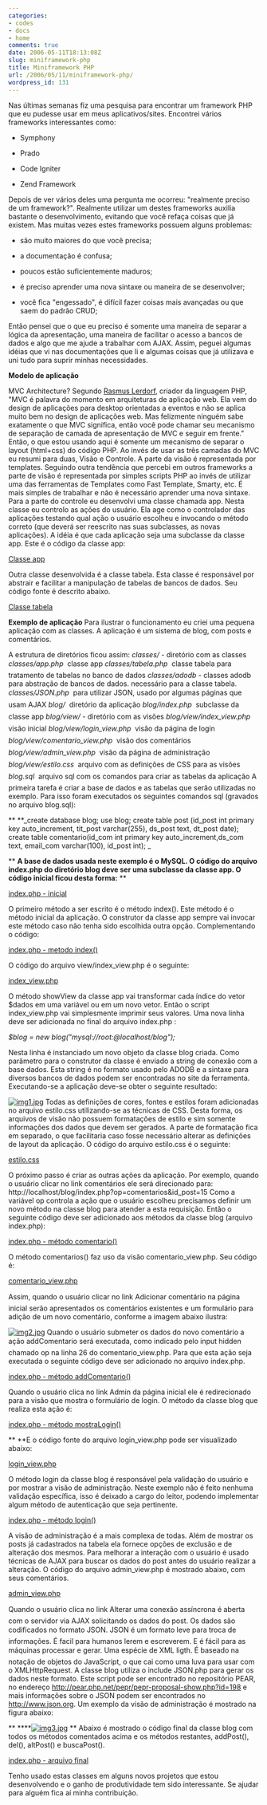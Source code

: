 ```yaml
---
categories:
- codes
- docs
- home
comments: true
date: 2006-05-11T18:13:08Z
slug: miniframework-php
title: Miniframework PHP
url: /2006/05/11/miniframework-php/
wordpress_id: 131
---
```


Nas últimas semanas fiz uma pesquisa para encontrar um framework PHP que eu pudesse usar em meus aplicativos/sites. Encontrei vários frameworks interessantes como:



	
  * Symphony

	
  * Prado

	
  * Code Igniter

	
  * Zend Framework


Depois de ver vários deles uma pergunta me ocorreu: "realmente preciso de um framework?". Realmente utilizar um destes frameworks auxilia bastante o desenvolvimento, evitando que você refaça coisas que já existem. Mas muitas vezes estes frameworks possuem alguns problemas:

	
  * são muito maiores do que você precisa;

	
  * a documentação é confusa;

	
  * poucos estão suficientemente maduros;

	
  * é preciso aprender uma nova sintaxe ou maneira de se desenvolver;

	
  * você fica "engessado", é difícil fazer coisas mais avançadas ou que saem do padrão CRUD;


Então pensei que o que eu preciso é somente uma maneira de separar a lógica da apresentação, uma maneira de facilitar o acesso a bancos de dados e algo que me ajude a trabalhar com AJAX. Assim, peguei algumas idéias que vi nas documentações que li e algumas coisas que já utilizava e uni tudo para suprir minhas necessidades.

**Modelo de aplicação**

MVC Architecture?
Segundo [Rasmus Lerdorf](http://talks.php.net/show/yul/16), criador da linguagem PHP, "MVC é palavra do momento em arquiteturas de aplicação web. Ela vem do design de aplicações para desktop orientadas a eventos e não se aplica muito bem no design de aplicações web. Mas felizmente ninguém sabe exatamente o que MVC significa, então você pode chamar seu mecanismo de separação de camada de apresentação de MVC e seguir em frente."
Então, o que estou usando aqui é somente um mecanismo de separar o layout (html+css) do código PHP. Ao invés de usar as três camadas do MVC eu resumi para duas, Visão e Controle.
A parte da visão é representada por templates. Seguindo outra tendência que percebi em outros frameworks a parte de visão é representada por simples scripts PHP ao invés de utilizar uma das ferramentas de Templates como Fast Template, Smarty, etc. É mais simples de trabalhar e não é necessário aprender uma nova sintaxe.
Para a parte do controle eu desenvolvi uma classe chamada app. Nesta classe eu controlo as ações do usuário. Ela age como o controlador das aplicações testando qual ação o usuário escolheu e invocando o método correto (que deverá ser reescrito nas suas subclasses, as novas aplicações). A idéia é que cada aplicação seja uma subclasse da classe app.
Este é o código da classe app:

[Classe app](/codes/showphp.php?file=artigo_framework/codigos/classes/app.php)

Outra classe desenvolvida é a classe tabela. Esta classe é responsável por abstrair e facilitar a manipulação de tabelas de bancos de dados. Seu código fonte é descrito abaixo.

[Classe tabela ](/codes/showphp.php?file=artigo_framework/codigos/classes/tabela.php)

**Exemplo de aplicação**
Para ilustrar o funcionamento eu criei uma pequena aplicação com as classes. A aplicação é um sistema de blog, com posts e comentários.

A estrutura de diretórios ficou assim:
_classes/_ - diretório com as classes
_classes/app.php_  classe app
_classes/tabela.php_  classe tabela para tratamento de tabelas no banco de dados
_classes/adodb_ - classes adodb para abstração de bancos de dados. necessário para a classe tabela.
_classes/JSON.php_  para utilizar JSON, usado por algumas páginas que usam AJAX
_blog/_  diretório da aplicação
_blog/index.php_  subclasse da classe app
_blog/view/_ - diretório com as visões
_blog/view/index_view.php_  visão inicial
_blog/view/login_view.php_  visão da página de login
_blog/view/comentario_view.php_  visão dos comentários
_blog/view/admin_view.php_  visão da página de administração
_blog/view/estilo.css_  arquivo com as definições de CSS para as visões
_blog.sql_  arquivo sql com os comandos para criar as tabelas da aplicação
A primeira tarefa é criar a base de dados e as tabelas que serão utilizadas no exemplo. Para isso foram executados os seguintes comandos sql (gravados no arquivo blog.sql):

** **_create database blog;
use blog;
create table post (id_post int primary key auto_increment, tit_post varchar(255), ds_post text, dt_post date);
create table comentario(id_com int primary key auto_increment,ds_com text, email_com varchar(100), id_post int); _

** **A base de dados usada neste exemplo é o MySQL.
O código do arquivo index.php do diretório blog deve ser uma subclasse da classe app. O código inicial ficou desta forma:** **

[index.php - inicial](/codes/showphp.php?file=artigo_framework/codigos/partes/index_p1.php)

O primeiro método a ser escrito é o método index(). Este método é o método inicial da aplicação. O construtor da classe app sempre vai invocar este método caso não tenha sido escolhida outra opção.
Complementando o código:

[index.php - metodo index() ](/codes/showphp.php?file=artigo_framework/codigos/partes/index_p2.php)

O código do arquivo view/index_view.php é o seguinte:

[index_view.php](/codes/showphp.php?file=artigo_framework/codigos/blog/view/index_view.php)

O método showView da classe app vai transformar cada índice do vetor $dados em uma variável ou
em um novo vetor. Então o script index_view.php vai simplesmente imprimir seus valores.
Uma nova linha deve ser adicionada no final do arquivo index.php :

_$blog = new blog("mysql://root:@localhost/blog");_

Nesta linha é instanciado um novo objeto da classe blog criada. Como parâmetro para o construtor da classe é enviado a string de conexão com a base dados. Esta string é no formato usado pelo ADODB e a sintaxe para diversos bancos de dados podem ser encontradas no site da ferramenta.
Executando-se a aplicação deve-se obter o seguinte resultado:

[![img1.jpg](/wp-content/uploads/2006/05/img1.thumbnail.jpg)](/wp-content/uploads/2006/05/img1.jpg)
Todas as definições de cores, fontes e estilos foram adicionadas no arquivo estilo.css utilizando-se as técnicas de CSS. Desta forma, os arquivos de visão não possuem formatações de estilo e sim somente informações dos dados que devem ser gerados. A parte de formatação fica em separado, o que facilitaria caso fosse necessário alterar as definições de layout da aplicação. O código do arquivo estilo.css é o seguinte:

[estilo.css](/codes/showphp.php?file=artigo_framework/codigos/blog/view/estilo.css)

O próximo passo é criar as outras ações da aplicação. Por exemplo, quando o usuário clicar no link comentários ele será direcionado para:
http://localhost/blog/index.php?op=comentarios&id_post=15
Como a variável op controla a ação que o usuário escolheu precisamos definir um novo método na classe blog para atender a esta requisição. Então o seguinte código deve ser adicionado aos métodos da classe blog (arquivo index.php):

[index.php - método comentario()](/codes/showphp.php?file=artigo_framework/codigos/partes/index_p3.php)

O método comentarios() faz uso da visão comentario_view.php. Seu código é:

[comentario_view.php](/codes/showphp.php?file=artigo_framework/codigos/blog/view/comentario_view.php)

Assim, quando o usuário clicar no link Adicionar comentário na página inicial serão apresentados os comentários existentes e um formulário para adição de um novo comentário, conforme a imagem abaixo ilustra:

[![img2.jpg](/wp-content/uploads/2006/05/img2.thumbnail.jpg)](/wp-content/uploads/2006/05/img2.jpg)
Quando o usuário submeter os dados do novo comentário a ação addComentario será executada, como indicado pelo input hidden chamado op na linha 26 do comentario_view.php. Para que esta ação seja executada o seguinte código deve ser adicionado no arquivo index.php.

[index.php - método addComentario()](/codes/showphp.php?file=artigo_framework/codigos/partes/index_p4.php)

Quando o usuário clica no link Admin da página inicial ele é redirecionado para a visão que mostra o formulário de login. O método da classe blog que realiza esta ação é:

[index.php - método mostraLogin()](/codes/showphp.php?file=artigo_framework/codigos/partes/index_p5.php)

** **E o código fonte do arquivo login_view.php pode ser visualizado abaixo:

[login_view.php](/codes/showphp.php?file=artigo_framework/codigos/blog/view/login_view.php)

O método login da classe blog é responsável pela validação do usuário e por mostrar a visão de administração. Neste exemplo não é feito nenhuma validação específica, isso é deixado a cargo do leitor, podendo implementar algum método de autenticação que seja pertinente.

[index.php - método login()](/codes/showphp.php?file=artigo_framework/codigos/partes/index_p6.php)

A visão de administração é a mais complexa de todas. Além de mostrar os posts já cadastrados na tabela ela fornece opções de exclusão e de alteração dos mesmos. Para melhorar a interação com o usuário é usado técnicas de AJAX para buscar os dados do post antes do usuário realizar a alteração.
O código do arquivo admin_view.php é mostrado abaixo, com seus comentários.

[admin_view.php](/codes/showphp.php?file=artigo_framework/codigos/blog/view/admin_view.php)

Quando o usuário clica no link Alterar uma conexão assíncrona é aberta com o servidor via AJAX solicitando os dados do post. Os dados são codificados no formato JSON. JSON é um formato leve para troca de informações. É facil para humanos lerem e escreverem. E é fácil para as máquinas processar e gerar. Uma espécie de XML ligth. É baseado na notação de objetos do JavaScript, o que cai como uma luva para usar com o XMLHttpRequest. A classe blog utiliza o include JSON.php para gerar os dados neste formato. Este script pode ser encontrado no repositório PEAR, no endereço http://pear.php.net/pepr/pepr-proposal-show.php?id=198 e mais informações sobre o JSON podem ser encontrados no http://www.json.org.
Um exemplo da visão de administração é mostrado na figura abaixo:

** ****[![img3.jpg](/wp-content/uploads/2006/05/img3.thumbnail.jpg)](/wp-content/uploads/2006/05/img3.jpg)
** Abaixo é mostrado o código final da classe blog com todos os métodos comentados acima e os métodos restantes, addPost(), del(), altPost() e buscaPost().

[index.php - arquivo final](/codes/showphp.php?file=artigo_framework/codigos/blog/index.php)

Tenho usado estas classes em alguns novos projetos que estou desenvolvendo e o ganho de produtividade tem sido interessante. Se ajudar para alguém fica aí minha contribuição.
